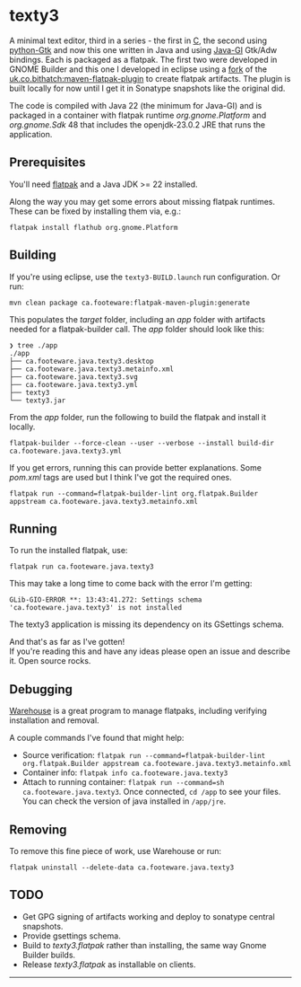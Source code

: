 # texty3

A minimal text editor, third in a series - the first in [C](https://github.com/CraigFoote/ca.footeware.c.texty), the second using [python-Gtk](https://github.com/CraigFoote/ca.footeware.py.texty2) and now this one written in Java and using [Java-GI](https://jwharm.github.io/java-gi/) Gtk/Adw bindings. Each is packaged as a flatpak. The first two were developed in GNOME Builder and this one I developed in eclipse using a [fork](https://github.com/CraigFoote/flatpak-maven-plugin) of the [uk.co.bithatch:maven-flatpak-plugin](https://github.com/bithatch/maven-flatpak-plugin) to create flatpak artifacts. The plugin is built locally for now until I get it in Sonatype snapshots like the original did.

The code is compiled with Java 22 (the minimum for Java-GI) and is packaged in a container with flatpak runtime *org.gnome.Platform* and *org.gnome.Sdk* 48 that includes the openjdk-23.0.2 JRE that runs the application.

## Prerequisites

You'll need [flatpak](https://flathub.org/setup) and a Java JDK >= 22 installed.

Along the way you may get some errors about missing flatpak runtimes. These can be fixed by installing them via, e.g.:

`flatpak install flathub org.gnome.Platform`

## Building

If you're using eclipse, use the `texty3-BUILD.launch` run configuration. Or run:

```
mvn clean package ca.footeware:flatpak-maven-plugin:generate
```

This populates the *target* folder, including an *app* folder with artifacts needed for a flatpak-builder call. The *app* folder should look like this:

```
❯ tree ./app
./app
├── ca.footeware.java.texty3.desktop
├── ca.footeware.java.texty3.metainfo.xml
├── ca.footeware.java.texty3.svg
├── ca.footeware.java.texty3.yml
├── texty3
└── texty3.jar
```

From the *app* folder, run the following to build the flatpak and install it locally.

```
flatpak-builder --force-clean --user --verbose --install build-dir ca.footeware.java.texty3.yml
```

If you get errors, running this can provide better explanations. Some *pom.xml* tags are used but I think I've got the required ones.

```
flatpak run --command=flatpak-builder-lint org.flatpak.Builder appstream ca.footeware.java.texty3.metainfo.xml
```

## Running

To run the installed flatpak, use:

```
flatpak run ca.footeware.java.texty3
```

This may take a long time to come back with the error I'm getting:

```
GLib-GIO-ERROR **: 13:43:41.272: Settings schema 'ca.footeware.java.texty3' is not installed
```

The texty3 application is missing its dependency on its GSettings schema.

And that's as far as I've gotten!  
If you're reading this and have any ideas please open an issue and describe it. Open source rocks.

## Debugging

[Warehouse](https://flathub.org/apps/io.github.flattool.Warehouse) is a great program to manage flatpaks, including verifying installation and removal.

A couple commands I've found that might help:

- Source verification: `flatpak run --command=flatpak-builder-lint org.flatpak.Builder appstream ca.footeware.java.texty3.metainfo.xml`
- Container info: `flatpak info ca.footeware.java.texty3`
- Attach to running container: `flatpak run --command=sh ca.footeware.java.texty3`. Once connected, `cd /app` to see your files. You can check the version of java installed in `/app/jre`.

## Removing

To remove this fine piece of work, use Warehouse or run:

```
flatpak uninstall --delete-data ca.footeware.java.texty3
```

## TODO

- Get GPG signing of artifacts working and deploy to sonatype central snapshots.
- Provide gsettings schema.
- Build to *texty3.flatpak* rather than installing, the same way Gnome Builder builds.
- Release *texty3.flatpak* as installable on clients.

---
